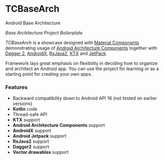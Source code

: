 # TCBaseArch
Android Base Architecture

*Base Architecture Project Boilerplate*

*TCBaseArch* is a showcase designed with [Material Components](https://material.io/develop/) demonstrating usage of [Android Architecture Components](https://developer.android.com/topic/libraries/architecture/) together with [Dagger 2](https://github.com/google/dagger), [AndroidX](https://developer.android.com/topic/libraries/support-library/androidx-rn), [RxJava2](https://github.com/ReactiveX/RxJava), [KTX](https://developer.android.com/kotlin/ktx) and [JetPack](https://developer.android.com/jetpack/).

Framework lays great emphasis on flexibility in deciding how to organize and architect an Android app. You can use the project for learning or as a starting point for creating your own apps.

### Features

* Backward compatibility down to Android API 16 (not tested on earlier versions)
* __Kotlin__ code
* Thread-safe API
* __KTX__ support
* __Android Architecture Components__ support
* __AndroidX__ support
* __Android Jetpack__ support
* __RxJava2__ support
* __Dagger2__ support
* __Vector drawables__ support
